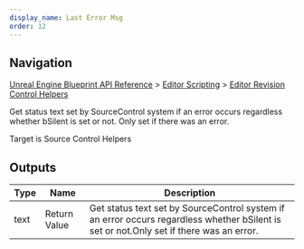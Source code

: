 ```yaml
---
display_name: Last Error Msg
order: 12
---
```

## Navigation

[Unreal Engine Blueprint API Reference](https://dev.epicgames.com/documentation/en-us/unreal-engine/BlueprintAPI) > [Editor Scripting](https://dev.epicgames.com/documentation/en-us/unreal-engine/BlueprintAPI/EditorScripting) > [Editor Revision Control Helpers](https://dev.epicgames.com/documentation/en-us/unreal-engine/BlueprintAPI/EditorScripting/EditorRevisionControlHelpers)

Get status text set by SourceControl system if an error occurs regardless whether bSilent is set or not.
Only set if there was an error.

Target is Source Control Helpers

## Outputs

| Type | Name | Description |
| --- | --- | --- |
| text | Return Value | Get status text set by SourceControl system if an error occurs regardless whether bSilent is set or not.Only set if there was an error. |
